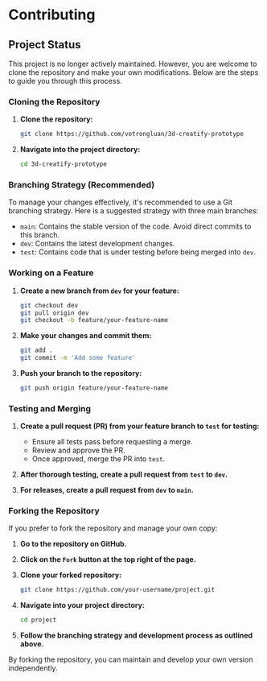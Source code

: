 # Contributing

## Project Status

This project is no longer actively maintained. However, you are welcome to clone the repository and make your own modifications. Below are the steps to guide you through this process.

### Cloning the Repository

1. **Clone the repository:**

   ```bash
   git clone https://github.com/votrongluan/3d-creatify-prototype
   ```

2. **Navigate into the project directory:**

   ```bash
   cd 3d-creatify-prototype
   ```

### Branching Strategy (Recommended)

To manage your changes effectively, it's recommended to use a Git branching strategy. Here is a suggested strategy with three main branches:

- `main`: Contains the stable version of the code. Avoid direct commits to this branch.
- `dev`: Contains the latest development changes.
- `test`: Contains code that is under testing before being merged into `dev`.

### Working on a Feature

1. **Create a new branch from `dev` for your feature:**

   ```bash
   git checkout dev
   git pull origin dev
   git checkout -b feature/your-feature-name
   ```

2. **Make your changes and commit them:**

   ```bash
   git add .
   git commit -m 'Add some feature'
   ```

3. **Push your branch to the repository:**

   ```bash
   git push origin feature/your-feature-name
   ```

### Testing and Merging

1. **Create a pull request (PR) from your feature branch to `test` for testing:**

   - Ensure all tests pass before requesting a merge.
   - Review and approve the PR.
   - Once approved, merge the PR into `test`.

2. **After thorough testing, create a pull request from `test` to `dev`.**

3. **For releases, create a pull request from `dev` to `main`.**

### Forking the Repository

If you prefer to fork the repository and manage your own copy:

1. **Go to the repository on GitHub.**

2. **Click on the `Fork` button at the top right of the page.**

3. **Clone your forked repository:**

   ```bash
   git clone https://github.com/your-username/project.git
   ```

4. **Navigate into your project directory:**

   ```bash
   cd project
   ```

5. **Follow the branching strategy and development process as outlined above.**

By forking the repository, you can maintain and develop your own version independently.
